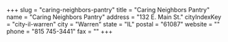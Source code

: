 +++
slug = "caring-neighbors-pantry"
title = "Caring Neighbors Pantry"
name = "Caring Neighbors Pantry"
address = "132 E. Main St."
cityIndexKey = "city-il-warren"
city = "Warren"
state = "IL"
postal = "61087"
website = ""
phone = "815 745-3441"
fax = ""
+++
